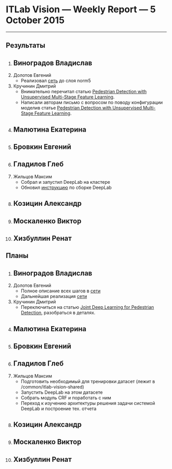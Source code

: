 # ITLab Vision — Weekly Report — 5 October 2015

----------------

## Результаты

  1. Виноградов Владислав
     -
  1. Долотов Евгений
     - Реализовал [сеть](http://arxiv.org/pdf/1508.04389.pdf) до слоя norm5
  1. Кручинин Дмитрий
     - Внимательно перечитал статью [Pedestrian Detection with Unsupervised Multi-Stage Feature Learning](http://cs.nyu.edu/~sermanet/papers/sermanet-cvpr-13.pdf).
     - Написали авторам письмо с вопросом по поводу конфигурации моделив статье [Pedestrian Detection with Unsupervised Multi-Stage Feature Learning](http://cs.nyu.edu/~sermanet/papers/sermanet-cvpr-13.pdf).
  1. Малютина Екатерина
     -
  1. Бровкин Евгений
     -
  1. Гладилов Глеб
     -
  1. Жильцов Максим
     - Собрал и запустил DeepLab на кластере
     - Обновил [инструкцию](https://goo.gl/Cy3TtB) по сборке DeepLab
  1. Козицин Александр
     -
  1. Москаленко Виктор
     -
  1. Хизбуллин Ренат
     -

## Планы

  1. Виноградов Владислав
     -
  1. Долотов Евгений
     - Полное описание всех шагов в [сети](http://arxiv.org/pdf/1508.04389.pdf)
     - Дальнейшая реализация [сети](http://arxiv.org/pdf/1508.04389.pdf)
  1. Кручинин Дмитрий
     - Переключиться на статью [Joint Deep Learning for Pedestrian Detection](http://www.ee.cuhk.edu.hk/~wlouyang/projects/ouyangWiccv13Joint/index.html), разобраться в деталях.
  1. Малютина Екатерина
     -
  1. Бровкин Евгений
     -
  1. Гладилов Глеб
     -
  1. Жильцов Максим
     - Подготовить необходимый для тренировки датасет (лежит в /common/itlab-vision-shared)
     - Запустить DeepLab на этом датасете
     - Собрать модуль CRF и поработать с ним
     - Переход к изучению архитектуры решения задачи системой DeepLab и построение тех. отчета
  1. Козицин Александр
     -
  1. Москаленко Виктор
     -
  1. Хизбуллин Ренат
     -
